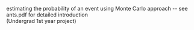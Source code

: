 estimating the probability of an event using Monte Carlo approach -- see ants.pdf for detailed introduction  
(Undergrad 1st year project)
